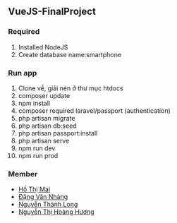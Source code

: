 ## VueJS-FinalProject
### Required
1. Installed NodeJS
2. Create database name:smartphone
### Run app
1. Clone về, giải nén ở  thư mục htdocs
2. composer update
3. npm install
4. composer required laravel/passport (authentication)
5. php artisan migrate
6. php artisan db:seed
7. php artisan passport:install
8. php artisan serve
9. npm run dev
10. npm run prod
### Member
+ [Hồ Thị Mai](https://github.com/MaiHoThi)
+ [Đặng Văn Nhàng](https://github.com/dangvannhang)
+ [Nguyễn Thành Long](https://github.com/nguyenthanhlong11)
+ [Nguyễn Thị Hoàng Hương](https://github.com/huongpnv21b)

